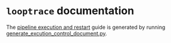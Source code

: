 # `looptrace` documentation
The [pipeline execution and restart](./pipeline-execution-control-and-restart.md) guide is generated by running [generate_excution_control_document.py](../bin/cli/generate_excution_control_document.py).
